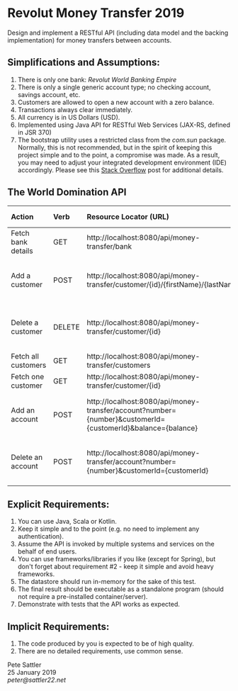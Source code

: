 # Revolut Money Transfer 2019

Design and implement a RESTful API (including data model and the backing implementation) for money transfers between accounts.

## Simplifications and Assumptions:

1. There is only one bank: _Revolut World Banking Empire_ 
2. There is only a single generic account type; no checking account, savings account, etc.
3. Customers are allowed to open a new account with a zero balance.
4. Transactions always clear immediately.
5. All currency is in US Dollars (USD).
6. Implemented using Java API for RESTful Web Services (JAX-RS, defined in JSR 370)
7. The bootstrap utility uses a restricted class from the _com.sun_ package. Normally, this is not recommended, but in the spirit of keeping this project simple and to the point, a compromise was made. As a result, you may need to adjust your integrated development environment (IDE) accordingly. Please see this [Stack Overflow](https://stackoverflow.com/questions/41099332/java-httpserver-error-access-restriction-the-type-httpserver-is-not-api) post for additional details.

## The World Domination API

Action              | Verb   | Resource Locator (URL)                                   | Status Code(s)
:-----              |:------ | :----------------------------------------------------- | :-------------
Fetch bank details  | GET    | http://localhost:8080/api/money-transfer/bank          | 200 (Success)
Add a customer      | POST   | http://localhost:8080/api/money-transfer/customer/{id}/{firstName}/{lastName} | 201 (Success)<br/>409 (Already exists)
Delete a customer   | DELETE | http://localhost:8080/api/money-transfer/customer/{id} | 204 (Success)<br/>404 (Does not exist)
Fetch all customers | GET    | http://localhost:8080/api/money-transfer/customers     | 200 (Success)
Fetch one customer  | GET    | http://localhost:8080/api/money-transfer/customer/{id} | 200 (Success)
Add an account      | POST   | http://localhost:8080/api/money-transfer/account?number={number}&customerId={customerId}&balance={balance} | 201 (Success)<br/>409 (Already exists)
Delete an account   | POST   | http://localhost:8080/api/money-transfer/account?number={number}&customerId={customerId} | 204 (Success)<br/>404 (Does not exist)

## Explicit Requirements:

1. You can use Java, Scala or Kotlin.
2. Keep it simple and to the point (e.g. no need to implement any authentication).
3. Assume the API is invoked by multiple systems and services on the behalf of end users.
4. You can use frameworks/libraries if you like (except for Spring), but don't forget about 
requirement #2 - keep it simple and avoid heavy frameworks.
5. The datastore should run in-memory for the sake of this test.
6. The final result should be executable as a standalone program (should not require a pre-installed container/server).
7. Demonstrate with tests that the API works as expected.

## Implicit Requirements:

1. The code produced by you is expected to be of high quality.
2. There are no detailed requirements, use common sense.

Pete Sattler   
25 January 2019  
_peter@sattler22.net_  
